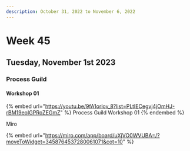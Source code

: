 ```yaml
---
description: October 31, 2022 to November 6, 2022
---
```


# Week 45

## Tuesday, November 1st 2023

### Process Guild 

#### Workshop 01

{% embed url="https://youtu.be/9fA1orlov_8?list=PLtIECegvj4jOmHJ-rBM19eoIGPRoZEGmZ" %}
Process Guild Workshop 01
{% endembed %}

Miro

{% embed url="https://miro.com/app/board/uXjVO0WVUBA=/?moveToWidget=3458764537280061071&cot=10" %}
